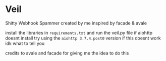 # Veil
Shitty Webhook Spammer created by me inspired by facade & avale


install the libraries in `requirements.txt` and run the veil.py file
if aiohttp doesnt install try using the 
`aiohttp 3.7.4.post0` version 
if this doesnt work idk what to tell you

credits to avale and facade for giving me the idea to do this 
